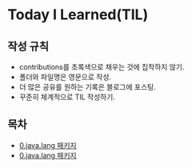 # Today I Learned(TIL)

## 작성 규칙
- contributions를 초록색으로 채우는 것에 집착하지 않기.
- 폴더와 파일명은 영문으로 작성.
- 더 많은 공유를 원하는 기록은 블로그에 포스팅.
- 꾸준히 체계적으로 TIL 작성하기. 

## 목차
- [0.java.lang 패키지](https://github.com/YeongJae0114/TIL/blob/main/Java-mid1/Java_mid_1-0.md)
- [0.java.lang 패키지](https://github.com/YeongJae0114/TIL/blob/main/Java-mid1/Java_mid_1-0.md)

